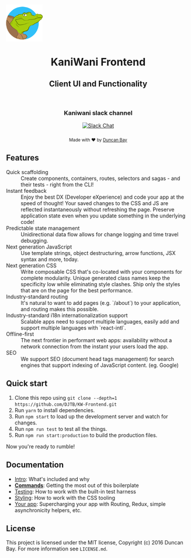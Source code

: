 <img src="https://raw.githubusercontent.com/DJTB/KW-Frontend/master/app/shared/assets/img/logo.png" alt="kaniwani logo" width="100px" align="center" />

<br />

<div align="center">
  <h1><strong>KaniWani Frontend</strong></h1>
  <h2>Client UI and Functionality</h2>
</div>

<br />

<!-- Slack -->
<div align="center">
<h3>Kaniwani slack channel</h3>
  <a href="https://kaniwani.slack.com">
    <img src="https://avatars0.githubusercontent.com/u/6911160?v=3&s=200" width="50px" alt="Slack Chat" />
  </a>
</div> 

<br />

<div align="center">
  <sub>Made with ❤︎ by <a href="https://twitter.com/djtbay">Duncan Bay</a></sub>
</div>

## Features

<dl>
  <dt>Quick scaffolding</dt>
  <dd>Create components, containers, routes, selectors and sagas - and their tests - right from the CLI!</dd>

  <dt>Instant feedback</dt>
  <dd>Enjoy the best DX (Developer eXperience) and code your app at the speed of thought! Your saved changes to the CSS and JS are reflected instantaneously without refreshing the page. Preserve application state even when you update something in the underlying code!</dd>

  <dt>Predictable state management</dt>
  <dd>Unidirectional data flow allows for change logging and time travel debugging.</dd>

  <dt>Next generation JavaScript</dt>
  <dd>Use template strings, object destructuring, arrow functions, JSX syntax and more, today.</dd>

  <dt>Next generation CSS</dt>
  <dd>Write composable CSS that's co-located with your components for complete modularity. Unique generated class names keep the specificity low while eliminating style clashes. Ship only the styles that are on the page for the best performance.</dd>

  <dt>Industry-standard routing</dt>
  <dd>It's natural to want to add pages (e.g. `/about`) to your application, and routing makes this possible.</dd>

  <dt>Industry-standard i18n internationalization support</dt>
  <dd>Scalable apps need to support multiple languages, easily add and support multiple languages with `react-intl`.</dd>

  <dt>Offline-first</dt>
  <dd>The next frontier in performant web apps: availability without a network connection from the instant your users load the app.</dd>

  <dt>SEO</dt>
  <dd>We support SEO (document head tags management) for search engines that support indexing of JavaScript content. (eg. Google)</dd>
</dl>

## Quick start

1. Clone this repo using `git clone --depth=1 https://github.com/DJTB/KW-Frontend.git`
2. Run `yarn` to install dependencies.
3. Run `npm start` to load up the development server and watch for changes.
4. Run `npm run test` to test all the things.
5. Run `npm run start:production` to build the production files.

Now you're ready to rumble!

## Documentation

- [Intro](docs/general): What's included and why
- [**Commands**](docs/general/commands.md): Getting the most out of this boilerplate
- [Testing](docs/testing): How to work with the built-in test harness
- [Styling](docs/css): How to work with the CSS tooling
- [Your app](docs/js): Supercharging your app with Routing, Redux, simple
  asynchronicity helpers, etc.


## License

This project is licensed under the MIT license, Copyright (c) 2016 Duncan Bay. For more information see `LICENSE.md`.
